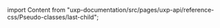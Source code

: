 
import Content from "uxp-documentation/src/pages/uxp-api/reference-css/Pseudo-classes/last-child";

<Content query="product=photoshop"/>
